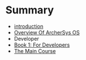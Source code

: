 # Summary

* [introduction](README.md)
* [Overview Of ArcherSys OS](overview_of_archersys_os.md)
* Developer
* [Book 1: For Developers](developer/README.md)
* [The Main Course](the_main_course.md)

